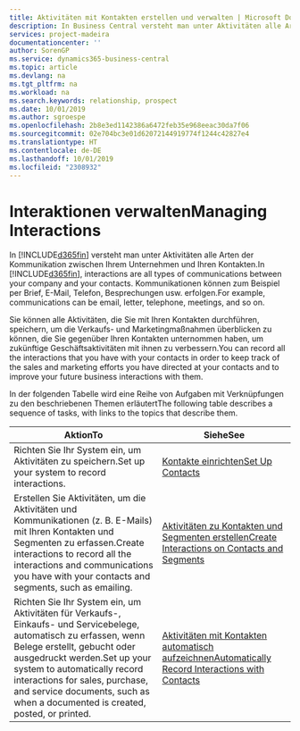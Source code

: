 ```yaml
---
title: Aktivitäten mit Kontakten erstellen und verwalten | Microsoft Docs
description: In Business Central versteht man unter Aktivitäten alle Arten der Kommunikation zwischen Ihrem Unternehmen und Ihren Kontakten. Kommunikationen können zum Beispiel per Brief, E-Mail, Telefon, Besprechungen usw. erfolgen.
services: project-madeira
documentationcenter: ''
author: SorenGP
ms.service: dynamics365-business-central
ms.topic: article
ms.devlang: na
ms.tgt_pltfrm: na
ms.workload: na
ms.search.keywords: relationship, prospect
ms.date: 10/01/2019
ms.author: sgroespe
ms.openlocfilehash: 2b8e3ed1142386a6472feb35e968eeac30da7f06
ms.sourcegitcommit: 02e704bc3e01d62072144919774f1244c42827e4
ms.translationtype: HT
ms.contentlocale: de-DE
ms.lasthandoff: 10/01/2019
ms.locfileid: "2308932"
---
```

# <a name="managing-interactions"></a><span data-ttu-id="01119-104">Interaktionen verwalten</span><span class="sxs-lookup"><span data-stu-id="01119-104">Managing Interactions</span></span>
<span data-ttu-id="01119-105">In [!INCLUDE[d365fin](includes/d365fin_md.md)] versteht man unter Aktivitäten alle Arten der Kommunikation zwischen Ihrem Unternehmen und Ihren Kontakten.</span><span class="sxs-lookup"><span data-stu-id="01119-105">In [!INCLUDE[d365fin](includes/d365fin_md.md)], interactions are all types of communications between your company and your contacts.</span></span> <span data-ttu-id="01119-106">Kommunikationen können zum Beispiel per Brief, E-Mail, Telefon, Besprechungen usw. erfolgen.</span><span class="sxs-lookup"><span data-stu-id="01119-106">For example, communications can be email, letter, telephone, meetings, and so on.</span></span>

<span data-ttu-id="01119-107">Sie können alle Aktivitäten, die Sie mit Ihren Kontakten durchführen, speichern, um die Verkaufs- und Marketingmaßnahmen überblicken zu können, die Sie gegenüber Ihren Kontakten unternommen haben, um zukünftige Geschäftsaktivitäten mit ihnen zu verbessern.</span><span class="sxs-lookup"><span data-stu-id="01119-107">You can record all the interactions that you have with your contacts in order to keep track of the sales and marketing efforts you have directed at your contacts and to improve your future business interactions with them.</span></span>

<span data-ttu-id="01119-108">In der folgenden Tabelle wird eine Reihe von Aufgaben mit Verknüpfungen zu den beschriebenen Themen erläutert</span><span class="sxs-lookup"><span data-stu-id="01119-108">The following table describes a sequence of tasks, with links to the topics that describe them.</span></span>

| <span data-ttu-id="01119-109">Aktion</span><span class="sxs-lookup"><span data-stu-id="01119-109">To</span></span> | <span data-ttu-id="01119-110">Siehe</span><span class="sxs-lookup"><span data-stu-id="01119-110">See</span></span> |
| --- | --- |
| <span data-ttu-id="01119-111">Richten Sie Ihr System ein, um Aktivitäten zu speichern.</span><span class="sxs-lookup"><span data-stu-id="01119-111">Set up your system to record interactions.</span></span> |[<span data-ttu-id="01119-112">Kontakte einrichten</span><span class="sxs-lookup"><span data-stu-id="01119-112">Set Up Contacts</span></span>](marketing-setup-contacts.md) |
|<span data-ttu-id="01119-113">Erstellen Sie Aktivitäten, um die Aktivitäten und Kommunikationen (z. B. E-Mails) mit Ihren Kontakten und Segmenten zu erfassen.</span><span class="sxs-lookup"><span data-stu-id="01119-113">Create interactions to record all the interactions and communications you have with your contacts and segments, such as emailing.</span></span>|[<span data-ttu-id="01119-114">Aktivitäten zu Kontakten und Segmenten erstellen</span><span class="sxs-lookup"><span data-stu-id="01119-114">Create Interactions on Contacts and Segments</span></span>](marketing-how-create-interactions.md)|
|<span data-ttu-id="01119-115">Richten Sie Ihr System ein, um Aktivitäten für Verkaufs-, Einkaufs- und Servicebelege, automatisch zu erfassen, wenn Belege erstellt, gebucht oder ausgedruckt werden.</span><span class="sxs-lookup"><span data-stu-id="01119-115">Set up your system to automatically record interactions for sales, purchase, and service documents, such as when a documented is created, posted, or printed.</span></span>|[<span data-ttu-id="01119-116">Aktivitäten mit Kontakten automatisch aufzeichnen</span><span class="sxs-lookup"><span data-stu-id="01119-116">Automatically Record Interactions with Contacts</span></span>](marketing-auto-record-interactions.md)|

